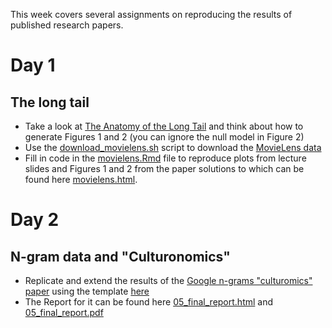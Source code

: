 This week covers several assignments on reproducing the results of published research papers.

# Day 1

## The long tail

* Take a look at [The Anatomy of the Long Tail](https://5harad.com/papers/long_tail.pdf) and think about how to generate Figures 1 and 2 (you can ignore the null model in Figure 2)
* Use the [download_movielens.sh](download_movielens.sh) script to download the [MovieLens data](http://grouplens.org/datasets/movielens/)
* Fill in code in the [movielens.Rmd](movielens.Rmd) file to reproduce plots from lecture slides and Figures 1 and 2 from the paper solutions to which can be found here [movielens.html](https://rawcdn.githack.com/krushang598/coursework/1a007a496f4cfcb6225ce8895a05a9fba43dd9c6/week3/movielens.html).

# Day 2

## N-gram data and "Culturonomics"

* Replicate and extend the results of the [Google n-grams "culturomics" paper](https://science.sciencemag.org/content/331/6014/176) using the template [here](ngrams/)
* The Report for it can be found here [05_final_report.html](https://rawcdn.githack.com/krushang598/coursework/610ff01d366c280b676db5e57bf37081d7431b55/week3/ngrams/05_final_report.html) and [05_final_report.pdf](https://github.com/krushang598/coursework/blob/master/week3/ngrams/05_final_report.pdf)
